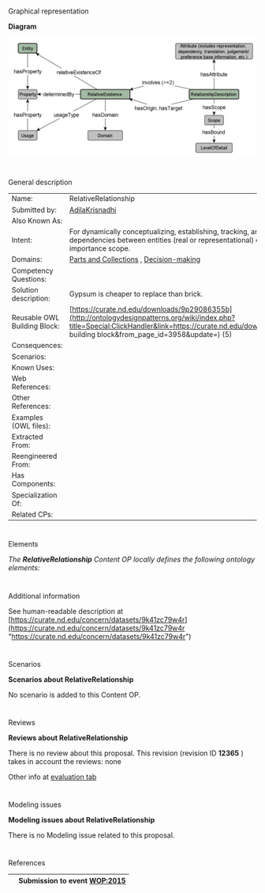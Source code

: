 # 

 Graphical representation



__Diagram__ 





[![Image:RelativeRelationshipPattern.jpg](./RelativeRelationshipPattern.jpg)](../Image/RelativeRelationshipPattern.jpg.md "Image:RelativeRelationshipPattern.jpg")





# 

 General description




|  |  |
| --- | --- |
|  Name:  |  RelativeRelationship  |
|  Submitted by:  | [AdilaKrisnadhi](../User/AdilaKrisnadhi.md "User:AdilaKrisnadhi")  |
|  Also Known As:  |  |
|  Intent:  |  For dynamically conceptualizing, establishing, tracking, and updating relative relationships and dependencies between entities (real or representational) of a physical, temporal, and/or importance scope.  |
|  Domains:  | [Parts and Collections](../Community/Parts_and_Collections.md "Community:Parts and Collections")  , [Decision-making](../Community/Decision-making.md "Community:Decision-making")  |
|  Competency Questions:  |  |
|  Solution description:  |  Gypsum is cheaper to replace than brick.  |
|  Reusable OWL Building Block:  | [https://curate.nd.edu/downloads/9p29086355b](http://ontologydesignpatterns.org/wiki/index.php?title=Special:ClickHandler&link=https://curate.nd.edu/downloads/9p29086355b&message=OWL building block&from_page_id=3958&update=)  (5)  |
|  Consequences:  |  |
|  Scenarios:  |  |
|  Known Uses:  |  |
|  Web References:  |  |
|  Other References:  |  |
|  Examples (OWL files):  |  |
|  Extracted From:  |  |
|  Reengineered From:  |  |
|  Has Components:  |  |
|  Specialization Of:  |  |
|  Related CPs:  |  |



  





# 

 Elements



_The
 __RelativeRelationship__ 
 Content OP locally defines the following ontology elements:_ 




# 

 Additional information



 See human-readable description at
 [https://curate.nd.edu/concern/datasets/9k41zc79w4r](https://curate.nd.edu/concern/datasets/9k41zc79w4r "https://curate.nd.edu/concern/datasets/9k41zc79w4r") 




# 

 Scenarios




__Scenarios about RelativeRelationship__ 


 No scenario is added to this Content OP.
 




# 

 Reviews




__Reviews about RelativeRelationship__ 


 There is no review about this proposal.
This revision (revision ID
 __12365__ 
 ) takes in account the reviews: none
 



 Other info at
 [evaluation tab](http://ontologydesignpatterns.org/wiki/index.php?title=Submissions:RelativeRelationship&action=evaluation "http://ontologydesignpatterns.org/wiki/index.php?title=Submissions:RelativeRelationship&action=evaluation") 





  





# 

 Modeling issues




__Modeling issues about RelativeRelationship__ 


 There is no Modeling issue related to this proposal.
 




  





# 

 References



  






|  |  Submission to event [WOP:2015](../WOP/2015.md "WOP:2015")  |
| --- | --- |